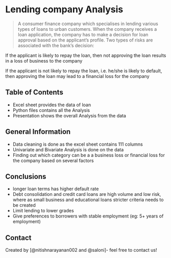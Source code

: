 # Lending company Analysis
> A consumer finance company which specialises in lending various types of loans to urban customers. When the company receives a loan application, the company has to make a decision for loan approval based on the applicant’s profile. Two types of risks are associated with the bank’s decision:

If the applicant is likely to repay the loan, then not approving the loan results in a loss of business to the company

If the applicant is not likely to repay the loan, i.e. he/she is likely to default, then approving the loan may lead to a financial loss for the company


## Table of Contents
* Excel sheet provides the data of loan 
* Python files contains all the Analysis
* Presentation shows the overall Analysis from the data

<!-- You can include any other section that is pertinent to your problem -->

## General Information
- Data cleaning is done as the excel sheet contains 111 columns 
- Univariate and Bivariate Analysis is done on the data
- Finding out which category can be a a business loss or financial loss for the company based on several factors
  

<!-- You don't have to answer all the questions - just the ones relevant to your project. -->

## Conclusions
- longer loan terms has higher default rate
- Debt consolidation and credit card loans are high volume and low risk, where as small business and educational loans stricter criteria needs to be created
- Limit lending to lower grades
- Give preferences to borrowers with stable employment (eg: 5+ years of employment)

<!-- You don't have to answer all the questions - just the ones relevant to your project. -->




<!-- As the libraries versions keep on changing, it is recommended to mention the version of library used in this project -->



## Contact
Created by [@nitishnarayanan002 and @saloni]- feel free to contact us!


<!-- Optional -->
<!-- ## License -->
<!-- This project is open source and available under the [... License](). -->

<!-- You don't have to include all sections - just the one's relevant to your project -->
